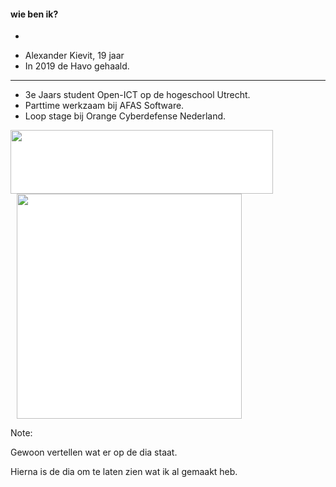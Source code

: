#### wie ben ik?
-


+ Alexander Kievit, 19 jaar 
+ In 2019 de Havo gehaald.
-----    
+ 3e Jaars student Open-ICT op de hogeschool Utrecht.
+ Parttime werkzaam bij AFAS Software.
+ Loop stage bij Orange Cyberdefense Nederland.

<img src="./pictures/afas.png" height="102px" width="420px" style="background-color:white; float:left;"><img src="./pictures/orange_cyberdefense.png" height="auto" width="360px" style="background-color:white;margin-left:10px;">   


Note:

Gewoon vertellen wat er op de dia staat.

Hierna is de dia om te laten zien wat ik al gemaakt heb.
